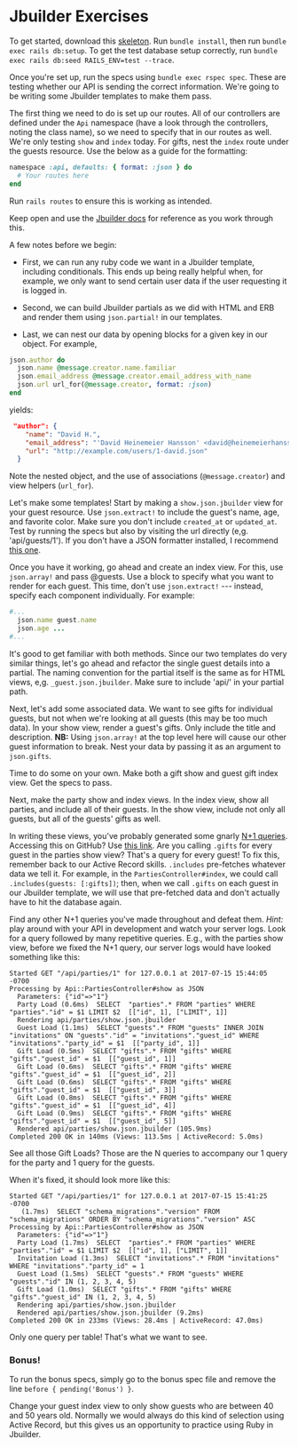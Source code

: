 # Jbuilder Exercises

To get started, download this [skeleton][jbuilder-zip].  Run `bundle install`, then run `bundle exec rails db:setup`. To get the test database setup correctly, run `bundle exec rails db:seed RAILS_ENV=test --trace`.

Once you're set up, run the specs using `bundle exec rspec spec`. These are
testing whether our API is sending the correct information. We're going to
be writing some Jbuilder templates to make them pass.

The first thing we need to do is set up our routes. All of our controllers are
defined under the `Api` namespace (have a look through the controllers, noting
the class name), so we need to specify that in our routes as well. We're only
testing `show` and `index` today. For gifts, nest the `index` route under the
guests resource. Use the below as a guide for the formatting:

```ruby
namespace :api, defaults: { format: :json } do
  # Your routes here
end
```

Run `rails routes` to ensure this is working as intended.

Keep open and use the [Jbuilder docs][docs-link] for reference as you work through this.

A few notes before we begin:

* First, we can run any ruby code we
want in a Jbuilder template, including conditionals. This ends up being really
helpful when, for example, we only want to send certain user data if the user
requesting it is logged in.
+ Second, we can build Jbuilder partials as we did
with HTML and ERB and render them using `json.partial!` in our templates.
* Last, we can nest our
data by opening blocks for a given key in our object. For example,

```ruby
json.author do
  json.name @message.creator.name.familiar
  json.email_address @message.creator.email_address_with_name
  json.url url_for(@message.creator, format: :json)
end
```

yields:

```json
 "author": {
    "name": "David H.",
    "email_address": "'David Heinemeier Hansson' <david@heinemeierhansson.com>",
    "url": "http://example.com/users/1-david.json"
  }
```

Note the nested object, and the use of associations
(`@message.creator`) and view helpers (`url_for`).

Let's make some templates! Start by making a `show.json.jbuilder` view for your
guest resource. Use `json.extract!` to include the guest's name, age, and
favorite color. Make sure you don't include `created_at` or `updated_at`. Test
by running the specs but also by visiting the url directly (e,g.
'api/guests/1'). If you don't have a JSON formatter installed, I recommend
[this one][formatter-link].

Once you have it working, go ahead and create an index view. For this, use
`json.array!` and pass @guests. Use a block to specify what you want to render
for each guest. This time, don't use `json.extract!` --- instead, specify each
component individually. For example:

```ruby
#...
  json.name guest.name
  json.age ...
#...
```

It's good to get familiar with both methods. Since our two templates do very similar
things, let's go ahead and refactor the single guest details into a partial.
The naming convention for the partial itself is the same as for HTML views, e,g.
`_guest.json.jbuilder`. Make sure to include 'api/' in your partial path.

Next, let's add some associated data. We want to see gifts for individual
guests, but not when we're looking at all guests (this may be too much data). In
your show view, render a guest's gifts. Only include the title and description.
**NB:** Using `json.array!` at the top level here will cause our other guest
information to break. Nest your data by passing it as an argument to
`json.gifts`.

Time to do some on your own. Make both a gift show and guest gift index view. Get the specs
to pass.

Next, make the party show and index views. In the index view, show all parties,
and include all of their guests. In the show view, include not only all guests,
but all of the guests' gifts as well.

In writing these views, you've probably generated some gnarly [N+1 queries][n-plus-one].  Accessing this on GitHub? Use [this link][github-n-plus-one]. Are you
calling `.gifts` for every guest in the parties show view? That's a query for every guest!
To fix this, remember back to our Active Record skills. `.includes` pre-fetches whatever data we
tell it. For example, in the `PartiesController#index`, we could call `.includes(guests: [:gifts])`;
then, when we call `.gifts` on each guest in our Jbuilder template, we will use that pre-fetched data
and don't actually have to hit the database again.

Find any other N+1 queries you've made throughout and defeat them. _Hint:_ play around
with your API in development and watch your server logs. Look for a query followed by many
repetitive queries. E.g., with the parties show view, before we fixed the N+1 query, our server
logs would have looked something like this:

```
Started GET "/api/parties/1" for 127.0.0.1 at 2017-07-15 15:44:05 -0700
Processing by Api::PartiesController#show as JSON
  Parameters: {"id"=>"1"}
  Party Load (0.6ms)  SELECT  "parties".* FROM "parties" WHERE "parties"."id" = $1 LIMIT $2  [["id", 1], ["LIMIT", 1]]
  Rendering api/parties/show.json.jbuilder
  Guest Load (1.1ms)  SELECT "guests".* FROM "guests" INNER JOIN "invitations" ON "guests"."id" = "invitations"."guest_id" WHERE "invitations"."party_id" = $1  [["party_id", 1]]
  Gift Load (0.5ms)  SELECT "gifts".* FROM "gifts" WHERE "gifts"."guest_id" = $1  [["guest_id", 1]]
  Gift Load (0.6ms)  SELECT "gifts".* FROM "gifts" WHERE "gifts"."guest_id" = $1  [["guest_id", 2]]
  Gift Load (0.6ms)  SELECT "gifts".* FROM "gifts" WHERE "gifts"."guest_id" = $1  [["guest_id", 3]]
  Gift Load (0.8ms)  SELECT "gifts".* FROM "gifts" WHERE "gifts"."guest_id" = $1  [["guest_id", 4]]
  Gift Load (0.9ms)  SELECT "gifts".* FROM "gifts" WHERE "gifts"."guest_id" = $1  [["guest_id", 5]]
  Rendered api/parties/show.json.jbuilder (105.9ms)
Completed 200 OK in 140ms (Views: 113.5ms | ActiveRecord: 5.0ms)
```

See all those Gift Loads? Those are the N queries to accompany our 1 query for the party and 1 query for the guests.

When it's fixed, it should look more like this:

```
Started GET "/api/parties/1" for 127.0.0.1 at 2017-07-15 15:41:25 -0700
   (1.7ms)  SELECT "schema_migrations"."version" FROM "schema_migrations" ORDER BY "schema_migrations"."version" ASC
Processing by Api::PartiesController#show as JSON
  Parameters: {"id"=>"1"}
  Party Load (1.7ms)  SELECT  "parties".* FROM "parties" WHERE "parties"."id" = $1 LIMIT $2  [["id", 1], ["LIMIT", 1]]
  Invitation Load (1.3ms)  SELECT "invitations".* FROM "invitations" WHERE "invitations"."party_id" = 1
  Guest Load (1.5ms)  SELECT "guests".* FROM "guests" WHERE "guests"."id" IN (1, 2, 3, 4, 5)
  Gift Load (1.0ms)  SELECT "gifts".* FROM "gifts" WHERE "gifts"."guest_id" IN (1, 2, 3, 4, 5)
  Rendering api/parties/show.json.jbuilder
  Rendered api/parties/show.json.jbuilder (9.2ms)
Completed 200 OK in 233ms (Views: 28.4ms | ActiveRecord: 47.0ms)
```

Only one query per table! That's what we want to see.

### Bonus!

To run the bonus specs, simply go to the bonus spec file and remove the line `before { pending('Bonus') }`.

Change your guest index view to only show guests who are between 40
and 50 years old. Normally we would always do this kind of selection using
Active Record, but this gives us an opportunity to practice using Ruby in Jbuilder.

[n-plus-one]: n-plus-one
[github-n-plus-one]: https://github.com/appacademy/curriculum/blob/master/sql/readings/joins.md#the-n1-selects-problem
[jbuilder-zip]: http://assets.aaonline.io/fullstack/react/projects/jbuilder/skeleton.zip?
[formatter-link]: https://chrome.google.com/webstore/detail/json-formatter/bcjindcccaagfpapjjmafapmmgkkhgoa?hl=en
[docs-link]: https://github.com/rails/jbuilder
